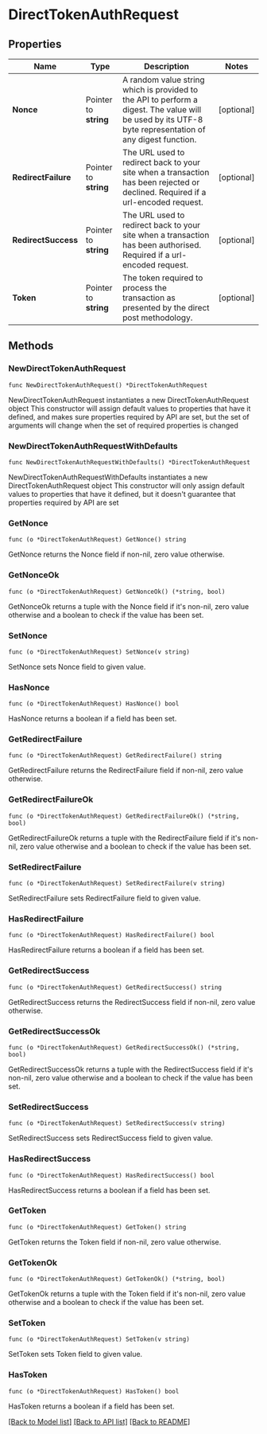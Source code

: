 # DirectTokenAuthRequest

## Properties

Name | Type | Description | Notes
------------ | ------------- | ------------- | -------------
**Nonce** | Pointer to **string** | A random value string which is provided to the API to perform a digest. The value will be used by its UTF-8 byte representation of any digest function.  | [optional] 
**RedirectFailure** | Pointer to **string** | The URL used to redirect back to your site when a transaction has been rejected or declined. Required if a url-encoded request.  | [optional] 
**RedirectSuccess** | Pointer to **string** | The URL used to redirect back to your site when a transaction has been authorised. Required if a url-encoded request.  | [optional] 
**Token** | Pointer to **string** | The token required to process the transaction as presented by the direct post methodology.  | [optional] 

## Methods

### NewDirectTokenAuthRequest

`func NewDirectTokenAuthRequest() *DirectTokenAuthRequest`

NewDirectTokenAuthRequest instantiates a new DirectTokenAuthRequest object
This constructor will assign default values to properties that have it defined,
and makes sure properties required by API are set, but the set of arguments
will change when the set of required properties is changed

### NewDirectTokenAuthRequestWithDefaults

`func NewDirectTokenAuthRequestWithDefaults() *DirectTokenAuthRequest`

NewDirectTokenAuthRequestWithDefaults instantiates a new DirectTokenAuthRequest object
This constructor will only assign default values to properties that have it defined,
but it doesn't guarantee that properties required by API are set

### GetNonce

`func (o *DirectTokenAuthRequest) GetNonce() string`

GetNonce returns the Nonce field if non-nil, zero value otherwise.

### GetNonceOk

`func (o *DirectTokenAuthRequest) GetNonceOk() (*string, bool)`

GetNonceOk returns a tuple with the Nonce field if it's non-nil, zero value otherwise
and a boolean to check if the value has been set.

### SetNonce

`func (o *DirectTokenAuthRequest) SetNonce(v string)`

SetNonce sets Nonce field to given value.

### HasNonce

`func (o *DirectTokenAuthRequest) HasNonce() bool`

HasNonce returns a boolean if a field has been set.

### GetRedirectFailure

`func (o *DirectTokenAuthRequest) GetRedirectFailure() string`

GetRedirectFailure returns the RedirectFailure field if non-nil, zero value otherwise.

### GetRedirectFailureOk

`func (o *DirectTokenAuthRequest) GetRedirectFailureOk() (*string, bool)`

GetRedirectFailureOk returns a tuple with the RedirectFailure field if it's non-nil, zero value otherwise
and a boolean to check if the value has been set.

### SetRedirectFailure

`func (o *DirectTokenAuthRequest) SetRedirectFailure(v string)`

SetRedirectFailure sets RedirectFailure field to given value.

### HasRedirectFailure

`func (o *DirectTokenAuthRequest) HasRedirectFailure() bool`

HasRedirectFailure returns a boolean if a field has been set.

### GetRedirectSuccess

`func (o *DirectTokenAuthRequest) GetRedirectSuccess() string`

GetRedirectSuccess returns the RedirectSuccess field if non-nil, zero value otherwise.

### GetRedirectSuccessOk

`func (o *DirectTokenAuthRequest) GetRedirectSuccessOk() (*string, bool)`

GetRedirectSuccessOk returns a tuple with the RedirectSuccess field if it's non-nil, zero value otherwise
and a boolean to check if the value has been set.

### SetRedirectSuccess

`func (o *DirectTokenAuthRequest) SetRedirectSuccess(v string)`

SetRedirectSuccess sets RedirectSuccess field to given value.

### HasRedirectSuccess

`func (o *DirectTokenAuthRequest) HasRedirectSuccess() bool`

HasRedirectSuccess returns a boolean if a field has been set.

### GetToken

`func (o *DirectTokenAuthRequest) GetToken() string`

GetToken returns the Token field if non-nil, zero value otherwise.

### GetTokenOk

`func (o *DirectTokenAuthRequest) GetTokenOk() (*string, bool)`

GetTokenOk returns a tuple with the Token field if it's non-nil, zero value otherwise
and a boolean to check if the value has been set.

### SetToken

`func (o *DirectTokenAuthRequest) SetToken(v string)`

SetToken sets Token field to given value.

### HasToken

`func (o *DirectTokenAuthRequest) HasToken() bool`

HasToken returns a boolean if a field has been set.


[[Back to Model list]](../README.md#documentation-for-models) [[Back to API list]](../README.md#documentation-for-api-endpoints) [[Back to README]](../README.md)


